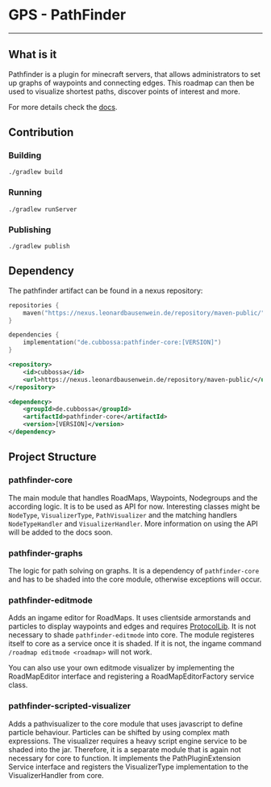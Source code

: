 # GPS - PathFinder

---

## What is it

Pathfinder is a plugin for minecraft servers, that allows administrators to set up graphs of waypoints and connecting edges. This roadmap can then be used to visualize shortest paths, discover points of interest and more.

For more details check the [docs](https://docs.leonardbausenwein.de/getting_started/introduction.html).

## Contribution
### Building
`./gradlew build`
### Running
`./gradlew runServer`
### Publishing
`./gradlew publish`

## Dependency

The pathfinder artifact can be found in a nexus repository:
```kotlin
repositories {
    maven("https://nexus.leonardbausenwein.de/repository/maven-public/")
}

dependencies {
    implementation("de.cubbossa:pathfinder-core:[VERSION]")
}
```

``` xml
<repository>
    <id>cubbossa</id>
    <url>https://nexus.leonardbausenwein.de/repository/maven-public/</url>
</repository>

<dependency>
    <groupId>de.cubbossa</groupId>
    <artifactId>pathfinder-core</artifactId>
    <version>[VERSION]</version>
</dependency>
```


## Project Structure

### pathfinder-core

The main module that handles RoadMaps, Waypoints, Nodegroups and the according logic.
It is to be used as API for now. Interesting classes might be `NodeType`, `VisualizerType`, `PathVisualizer`
and the matching handlers `NodeTypeHandler` and `VisualizerHandler`. More information on using the
API will be added to the docs soon.

### pathfinder-graphs

The logic for path solving on graphs. It is a dependency of `pathfinder-core` and has to be
shaded into the core module, otherwise exceptions will occur.

### pathfinder-editmode

Adds an ingame editor for RoadMaps. It uses clientside armorstands and particles to display
waypoints and edges and requires [ProtocolLib](https://www.spigotmc.org/resources/protocollib.1997/).
It is not necessary to shade `pathfinder-editmode` into core. The module registeres itself to core
as a service once it is shaded. If it is not, the ingame command `/roadmap editmode <roadmap>` will not work.

You can also use your own editmode visualizer by implementing the RoadMapEditor interface
and registering a RoadMapEditorFactory service class.

### pathfinder-scripted-visualizer

Adds a pathvisualizer to the core module that uses javascript to define particle behaviour.
Particles can be shifted by using complex math expressions. The visualizer requires a heavy
script engine service to be shaded into the jar. Therefore, it is a separate module that is again
not necessary for core to function. It implements the PathPluginExtension Service interface and
registers the VisualizerType implementation to the VisualizerHandler from core.
